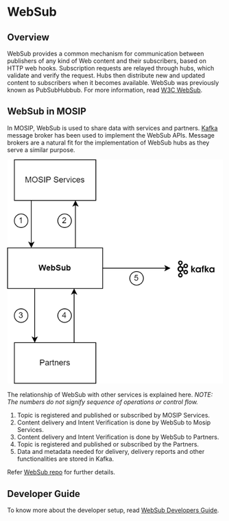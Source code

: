 # WebSub

## Overview

WebSub provides a common mechanism for communication between publishers of any kind of Web content and their subscribers, based on HTTP web hooks. Subscription requests are relayed through hubs, which validate and verify the request. Hubs then distribute new and updated content to subscribers when it becomes available. WebSub was previously known as PubSubHubbub. For more information, read [W3C WebSub](https://www.w3.org/TR/websub/).

## WebSub in MOSIP

In MOSIP, WebSub is used to share data with services and partners. [Kafka](https://kafka.apache.org/) message broker has been used to implement the WebSub APIs. Message brokers are a natural fit for the implementation of WebSub hubs as they serve a similar purpose.

![](../../.gitbook/assets/websub.png)

The relationship of WebSub with other services is explained here. _NOTE: The numbers do not signify sequence of operations or control flow._

1. Topic is registered and published or subscribed by MOSIP Services.
2. Content delivery and Intent Verification is done by WebSub to Mosip Services.
3. Content delivery and Intent Verification is done by WebSub to Partners.
4. Topic is registered and published or subscribed by the Partners.
5. Data and metadata needed for delivery, delivery reports and other functionalities are stored in Kafka.

Refer [WebSub repo](https://github.com/mosip/websub/tree/release-1.2.0) for further details.

## Developer Guide

To know more about the developer setup, read [WebSub Developers Guide](https://docs.mosip.io/1.2.0/modules/websub/websub-developer-guide).
